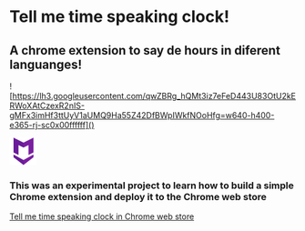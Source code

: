 # Tell me time speaking clock!

## A chrome extension to say de hours in diferent languanges!

![https://lh3.googleusercontent.com/qwZBRg_hQMt3iz7eFeD443U83OtU2kERWoXAtCzexR2nIS-gMFx3imHf3ttUyV1aUMQ9Ha55Z42DfBWpIWkfNOoHfg=w640-h400-e365-rj-sc0x00ffffff]()

![alt text](https://github.com/adam-p/markdown-here/raw/master/src/common/images/icon48.png "Logo Title Text 1")




### This was an experimental project to learn how to build a simple Chrome extension and deploy it to the Chrome web store



[Tell me time speaking clock in Chrome web store](https://chrome.google.com/webstore/detail/tell-me-time-speaking-clo/fmadkpfinnbcdmnejilhdohbchpihmid)
